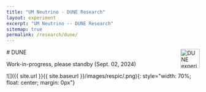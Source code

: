 ```yaml
---
title: "UM Neutrino - DUNE Research"
layout: experiment
excerpt: "UM Neutrino -- DUNE Research"
sitemap: true
permalink: /research/dune/
---
```


<div class="d-flex justify-content-between align-items-center">
# DUNE
<img src="{{ site.url }}{{ site.baseurl }}/assets/images/logopic/DUNE.png"  alt="DUNE experiment logo" class="img-responsive" style="height: 50px; float: right;">
</div>

Work-in-progress, please standby (Sept. 02, 2024)

![]({{ site.url }}{{ site.baseurl }}/images/respic/.png){: style="width: 70%; float: center; margin: 0px"}


